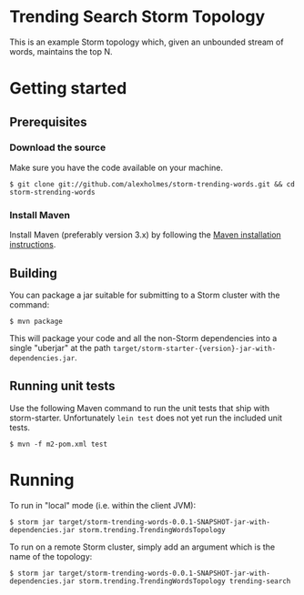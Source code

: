 # Trending Search Storm Topology

This is an example Storm topology which, given an unbounded stream of words, maintains the
top N.

# Getting started

## Prerequisites

### Download the source

Make sure you have the code available on your machine.

    $ git clone git://github.com/alexholmes/storm-trending-words.git && cd storm-strending-words


### Install Maven

Install Maven (preferably version 3.x) by following the [Maven installation instructions](http://maven.apache.org/download.cgi).

## Building

You can package a jar suitable for submitting to a Storm cluster with the command:

    $ mvn package

This will package your code and all the non-Storm dependencies into a single "uberjar" at the path
`target/storm-starter-{version}-jar-with-dependencies.jar`.


## Running unit tests

Use the following Maven command to run the unit tests that ship with storm-starter.  Unfortunately `lein test` does not
yet run the included unit tests.

    $ mvn -f m2-pom.xml test


# Running

To run in "local" mode (i.e. within the client JVM):

    $ storm jar target/storm-trending-words-0.0.1-SNAPSHOT-jar-with-dependencies.jar storm.trending.TrendingWordsTopology

To run on a remote Storm cluster, simply add an argument which is the name of the topology:

    $ storm jar target/storm-trending-words-0.0.1-SNAPSHOT-jar-with-dependencies.jar storm.trending.TrendingWordsTopology trending-search
